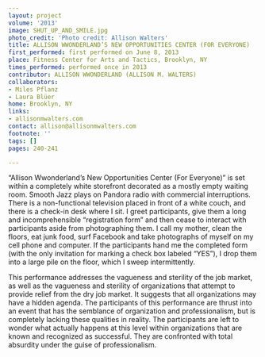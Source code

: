 ```yaml
---
layout: project
volume: '2013'
image: SHUT_UP_AND_SMILE.jpg
photo_credit: 'Photo credit: Allison Walters'
title: ALLISON WWONDERLAND’S NEW OPPORTUNITIES CENTER (FOR EVERYONE)
first_performed: first performed on June 8, 2013
place: Fitness Center for Arts and Tactics, Brooklyn, NY
times_performed: performed once in 2013
contributor: ALLISON WWONDERLAND (ALLISON M. WALTERS)
collaborators:
- Miles Pflanz
- Laura Blüer
home: Brooklyn, NY
links:
- allisonmwalters.com
contact: allison@allisonmwalters.com
footnote: ''
tags: []
pages: 240-241

---
```


“Allison Wwonderland’s New Opportunities Center (For Everyone)” is set within a completely white storefront decorated as a mostly empty waiting room. Smooth Jazz plays on Pandora radio with commercial interruptions. There is a non-functional television placed in front of a white couch, and there is a check-in desk where I sit. I greet participants, give them a long and incomprehensible “registration form” and then cease to interact with participants aside from photographing them. I call my mother, clean the floors, eat junk food, surf Facebook and take photographs of myself on my cell phone and computer. If the participants hand me the completed form (with the only invitation for marking a check box labeled “YES”), I drop them into a large pile on the floor, which I sweep intermittently.

This performance addresses the vagueness and sterility of the job market, as well as the vagueness and sterility of organizations that attempt to provide relief from the dry job market. It suggests that all organizations may have a hidden agenda. The participants of this performance are thrust into an event that has the semblance of organization and professionalism, but is completely lacking these qualities in reality. The participants are left to wonder what actually happens at this level within organizations that are known and recognized as successful. They are confronted with total absurdity under the guise of professionalism.
